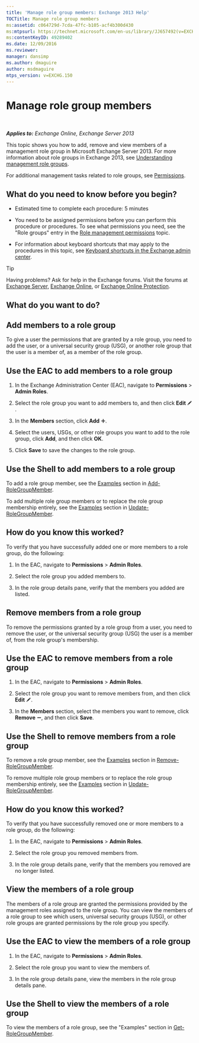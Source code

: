 ```yaml
---
title: 'Manage role group members: Exchange 2013 Help'
TOCTitle: Manage role group members
ms:assetid: c064729d-7cda-47fc-b105-acf4b300d430
ms:mtpsurl: https://technet.microsoft.com/en-us/library/JJ657492(v=EXCHG.150)
ms:contentKeyID: 49289402
ms.date: 12/09/2016
ms.reviewer: 
manager: dansimp
ms.author: dmaguire
author: msdmaguire
mtps_version: v=EXCHG.150
---
```


# Manage role group members

 

_**Applies to:** Exchange Online, Exchange Server 2013_


This topic shows you how to add, remove and view members of a management role group in Microsoft Exchange Server 2013. For more information about role groups in Exchange 2013, see [Understanding management role groups](understanding-management-role-groups-exchange-2013-help.md).

For additional management tasks related to role groups, see [Permissions](permissions-exchange-2013-help.md).

## What do you need to know before you begin?

  - Estimated time to complete each procedure: 5 minutes

  - You need to be assigned permissions before you can perform this procedure or procedures. To see what permissions you need, see the "Role groups" entry in the [Role management permissions](role-management-permissions-exchange-2013-help.md) topic.

  - For information about keyboard shortcuts that may apply to the procedures in this topic, see [Keyboard shortcuts in the Exchange admin center](keyboard-shortcuts-in-the-exchange-admin-center-2013-help.md).


> [!TIP]
> Having problems? Ask for help in the Exchange forums. Visit the forums at <A href="https://go.microsoft.com/fwlink/p/?linkid=60612">Exchange Server</A>, <A href="https://go.microsoft.com/fwlink/p/?linkid=267542">Exchange Online</A>, or <A href="https://go.microsoft.com/fwlink/p/?linkid=285351">Exchange Online Protection</A>.



## What do you want to do?

## Add members to a role group

To give a user the permissions that are granted by a role group, you need to add the user, or a universal security group (USG), or another role group that the user is a member of, as a member of the role group.

## Use the EAC to add members to a role group

1.  In the Exchange Administration Center (EAC), navigate to **Permissions** \> **Admin Roles**.

2.  Select the role group you want to add members to, and then click **Edit** ![Edit icon](images/JJ218640.6f53ccb2-1f13-4c02-bea0-30690e6ea71d(EXCHG.150).gif "Edit icon").

3.  In the **Members** section, click **Add** ![Add Icon](images/JJ218640.c1e75329-d6d7-4073-a27d-498590bbb558(EXCHG.150).gif "Add Icon").

4.  Select the users, USGs, or other role groups you want to add to the role group, click **Add**, and then click **OK**.

5.  Click **Save** to save the changes to the role group.

## Use the Shell to add members to a role group

To add a role group member, see the [Examples](https://technet.microsoft.com/en-us/dd638207\(exchg.150\)#examples) section in [Add-RoleGroupMember](https://technet.microsoft.com/en-us/library/dd638207\(v=exchg.150\)).

To add multiple role group members or to replace the role group membership entirely, see the [Examples](https://technet.microsoft.com/en-us/dd638116\(exchg.150\)#examples) section in [Update-RoleGroupMember](https://technet.microsoft.com/en-us/library/dd638116\(v=exchg.150\)).

## How do you know this worked?

To verify that you have successfully added one or more members to a role group, do the following:

1.  In the EAC, navigate to **Permissions** \> **Admin Roles**.

2.  Select the role group you added members to.

3.  In the role group details pane, verify that the members you added are listed.

## Remove members from a role group

To remove the permissions granted by a role group from a user, you need to remove the user, or the universal security group (USG) the user is a member of, from the role group's membership.

## Use the EAC to remove members from a role group

1.  In the EAC, navigate to **Permissions** \> **Admin Roles**.

2.  Select the role group you want to remove members from, and then click **Edit** ![Edit icon](images/JJ218640.6f53ccb2-1f13-4c02-bea0-30690e6ea71d(EXCHG.150).gif "Edit icon").

3.  In the **Members** section, select the members you want to remove, click **Remove** ![Remove icon](images/Dd362328.479b6ced-8d64-4277-a725-f17fea202b28(EXCHG.150).gif "Remove icon"), and then click **Save**.

## Use the Shell to remove members from a role group

To remove a role group member, see the [Examples](https://technet.microsoft.com/en-us/dd638208\(exchg.150\)#examples) section in [Remove-RoleGroupMember](https://technet.microsoft.com/en-us/library/dd638208\(v=exchg.150\)).

To remove multiple role group members or to replace the role group membership entirely, see the [Examples](https://technet.microsoft.com/en-us/dd638116\(exchg.150\)#examples) section in [Update-RoleGroupMember](https://technet.microsoft.com/en-us/library/dd638116\(v=exchg.150\)).

## How do you know this worked?

To verify that you have successfully removed one or more members to a role group, do the following:

1.  In the EAC, navigate to **Permissions** \> **Admin Roles**.

2.  Select the role group you removed members from.

3.  In the role group details pane, verify that the members you removed are no longer listed.

## View the members of a role group

The members of a role group are granted the permissions provided by the management roles assigned to the role group. You can view the members of a role group to see which users, universal security groups (USG), or other role groups are granted permissions by the role group you specify.

## Use the EAC to view the members of a role group

1.  In the EAC, navigate to **Permissions** \> **Admin Roles**.

2.  Select the role group you want to view the members of.

3.  In the role group details pane, view the members in the role group details pane.

## Use the Shell to view the members of a role group

To view the members of a role group, see the "Examples" section in [Get-RoleGroupMember](https://technet.microsoft.com/en-us/library/dd638093\(v=exchg.150\)).

